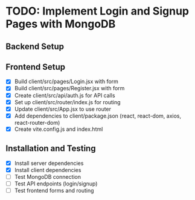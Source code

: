 # TODO: Implement Login and Signup Pages with MongoDB

## Backend Setup


## Frontend Setup
- [x] Build client/src/pages/Login.jsx with form
- [x] Build client/src/pages/Register.jsx with form
- [x] Create client/src/api/auth.js for API calls
- [x] Set up client/src/router/index.js for routing
- [x] Update client/src/App.jsx to use router
- [x] Add dependencies to client/package.json (react, react-dom, axios, react-router-dom)
- [x] Create vite.config.js and index.html

## Installation and Testing
- [x] Install server dependencies
- [x] Install client dependencies
- [ ] Test MongoDB connection
- [ ] Test API endpoints (login/signup)
- [ ] Test frontend forms and routing
